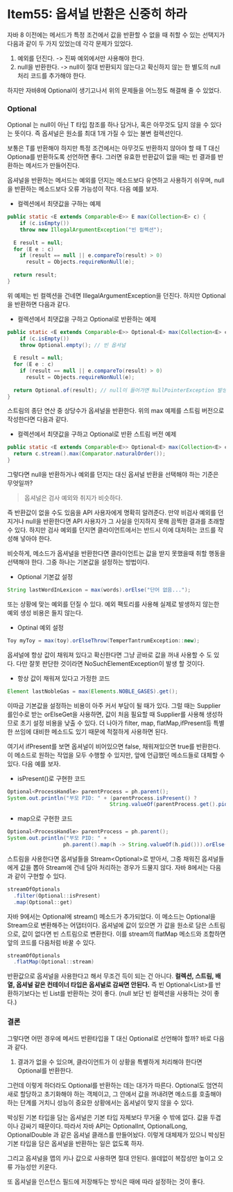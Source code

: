 # Item55: 옵셔널 반환은 신중히 하라

자바 8 이전에는 메서드가 특정 조건에서 값을 반환할 수 없을 때 취할 수 있는 선택지가 다음과 같이 두 가지 있었는데 각각 문제가 있었다.

1. 예외를 던진다. -> 진짜 예외에서만 사용해야 한다.
2. null을 반환한다. -> null이 절대 반환되지 않는다고 확신하지 않는 한 별도의 null 처리 코드를 추가해야 한다.

하지만 자바8에 Optional이 생기고나서 위의 문제들을 어느정도 해결해 줄 수 있었다.



###  Optional

Optional<T> 는 null이 아닌 T 타입 참조를 하나 담거나, 혹은 아무것도 담지 않을 수 있다는 뜻이다. 즉 옵셔널은 원소를 최대 1개 가질 수 있는 불변 컬렉션인다.

보통은 T를 반환해야 하지만 특정 조건에서는 아무것도 반환하지 않아야 할 때 T 대신 Optiona<T>를 반환하도록 선언하면 좋다. 그러면 유효한 반환값이 없을 때는 빈 결과를 반환하는 메서드가 만들어진다. 

옵셔널을 반환하는 메서드는 예외를 던지는 메소드보다 유연하고 사용하기 쉬우며, null을 반환하는 메소드보다 오류 가능성이 작다. 다음 예를 보자.

* 컬렉션에서 최댓값을 구하는 예제

```java
public static <E extends Comparable<E>> E max(Collection<E> c) {
	if (c.isEmpty())
    throw new IllegalArgumentException("빈 컬렉션");
  
  E result = null;
  for (E e : c)
    if (result == null || e.compareTo(result) > 0)
      result = Objects.requireNonNull(e);
  
  return result;
}
```

위 예제는 빈 컬렉션을 건네면 IllegalArgumentException을 던진다. 하지만 Optional을 반환하면 다음과 같다.

* 컬렉션에서 최댓값을 구하고 Optional로 반환하는 예제

```java
public static <E extends Comparable<E>> Optional<E> max(Collection<E> c) {
	if (c.isEmpty())
    throw Optional.empty(); // 빈 옵셔널 
  
  E result = null;
  for (E e : c)
    if (result == null || e.compareTo(result) > 0)
      result = Objects.requireNonNull(e);
  
  return Optional.of(result); // null이 들어가면 NullPointerException 발생 -> 절대 null 반환x
}
```

스트림의 종단 연산 중 상당수가 옵셔널을 반환한다. 위의 max 예제를 스트림 버전으로 작성한다면 다음과 같다.

* 컬렉션에서 최댓값을 구하고 Optional로 반환 스트림 버전 예제

```java
public static <E extends Comparable<E>> Optional<E> max(Collection<E> c) {
  return c.stream().max(Comparator.naturalOrder());
}
```

그렇다면 null을 반환하거나 예외를 던지는 대신 옵셔널 반환을 선택해야 하는 기준은 무엇일까?

>  옵셔널은 검사 예외와 취지가 비슷하다.

즉 반환값이 없을 수도 있음을 API 사용자에게 명확히 알려준다. 만약 비검사 예외를 던지거나 null을 반환한다면 API 사용자가 그 사실을 인지하지 못해 끔찍한 결과를 초래할 수 있다. 하지만 검사 예외를 던지면 클라이언트에서는 반드시 이에 대처하는 코드를 작성해 넣아야 한다.

비슷하게, 메소드가 옵셔널을 반환한다면 클라이언트는 값을 받지 못했을때 취할 행동을 선택해야 한다. 그중 하나는 기본값을 설정하는 방법이다.

* Optional 기본값 설정

```java
String lastWordInLexicon = max(words).orElse("단어 없음...");
```

또는 상황에 맞는 예외를 던질 수 있다. 예외 팩토리를 사용해 실제로 발생하지 않는한 예외 생성 비용은 들지 않는다.

*  Optinal 예외 설정

```java
Toy myToy = max(toy).orElseThrow(TemperTantrumException::new);
```

옵셔널에 항상 값이 채워져 있다고 확신한다면 그냥 곧바로 값을 꺼내 사용할 수 도 있다. 다만 잘못 판단한 것이라면 NoSuchElementException이 발생 할 것이다.

* 항상 값이 채워져 있다고 가정한 코드

```java
Element lastNobleGas = max(Elements.NOBLE_GASES).get();
```

이따금 기본값을 설정하는 비용이 아주 커서 부담이 될 때가 있다. 그럴 때는 Supplier<T>를인수로 받는 orElseGet을 사용하면, 값이 처음 필요할 때 Supplier<T>를 사용해 생성하므로 초기 설정 비용을 낮출 수 있다. 더 나아가 filter, map, flatMap,ifPresent등 특별한 쓰임에 대비한 메소드도 있기 때문에 적절하게 사용하면 된다.

여기서 ifPresent를 보면 옵셔널이 비어있으면 false, 채워져있으면 true를 반환한다. 이 메소드로 원하는 작업을 모두 수행할 수 있지만, 앞에 언급했던 메소드들로 대체할 수 있다. 다음 예를 보자.

*  isPresent()로 구현한 코드

```java
Optional<ProcessHandle> parentProcess = ph.parent();
System.out.println("부모 PID: " + (parentProcess.isPresent() ? 
                                 String.valueOf(parentProcess.get().pid())  : "N/A"))
```

* map으로 구현한 코드

```java
Optional<ProcessHandle> parentProcess = ph.parent();
System.out.println("부모 PID: " +
                  ph.parent().map(h -> String.valueOf(h.pid())).orElse("N/A"));
```

스트림을 사용한다면 옵셔널들을 Stream<Optional<t>>로 받아서, 그중 채워진 옵셔널들에게 값을 뽑아 Stream<T>에 건네 담아 처리하는 경우가 드물지 않다. 자바 8에서는 다음과 같이 구현할 수 있다.

```java
streamOfOptionals
  .filter(Optional::isPresent)
  .map(Optional::get)
```

자바 9에서는 Optional에 stream() 메소드가 추가되었다. 이 메소드는 Optional을 Stream으로 변환해주는 어댑터이다. 옵셔널에 값이 있으면 가 값을 원소로 담은 스트림으로, 값이 없다면 빈 스트림으로 변환한다. 이를 stream의 flatMap 메소드와 조합하면 앞의 코드를 다음처럼 바꿀 수 있다.

```java
streamOfOptionals
  .flatMap(Optional::stream)
```

반환값으로 옵셔널을 사용한다고 해서 무조건 득이 되는 건 아니다. **컬렉션, 스트림, 배열, 옵셔널 같은 컨테이너 타입은 옵셔널로 감싸면 안된다.** 즉 빈 Optional<List<T>>를 반환하기보다는 빈 List<T>를 반환하는 것이 좋다. (null 보단 빈 컬렉션을 사용하는 것이 좋다.)



### 결론

그렇다면 어떤 경우에 메서드 반환타입을 T 대신 Optional<T>로 선언해야 할까? 바로 다음과 같다.

1. 결과가 없을 수 있으며, 클라이언트가 이 상황을 특별하게 처리해야 한다면 Optional<T>를 반환한다.

그런데 이렇게 하더라도 Optional<T>를 반환하는 데는 대가가 따른다. Optional도 엄연히 새로 할당하고 초기화해야 하는 객체이고, 그 안에서 값을 꺼내려면 메소드를 호출해야 하는 단계를 거치니 성능이 중요한 상황에서는 옵셔널이 맞지 않을 수 있다.

박싱된 기본 타입을 담는 옵셔널은 기본 타입 자체보다 무거울 수 밖에 없다. 값을 두겹이나 감싸기 때문이다. 따라서 자바 API는 OptionalInt, OptionalLong, OptionalDouble 과 같은 옵셔널 클래스를 만들어놨다. 이렇게 대체제가 있으니 박싱된 기본 타입을 담은 옵셔널을 반환하는 일은 없도록 하자. 

그리고 옵셔널을 맵의 키나 값으로 사용하면 절대 안된다. 쓸데없이 복잡성만 높이고 오류 가능성만 키운다. 

또 옵셔널을 인스턴스 필드에 저장해두는 방식은 때에 따라 설정하는 것이 좋다.